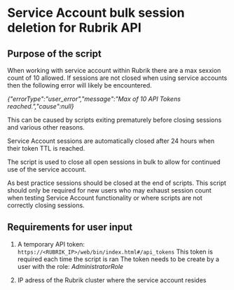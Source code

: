 # Service Account bulk session deletion for Rubrik API

## Purpose of the script

When working with service account within Rubrik there are a max sexxion count of 10 allowed. If sessions are not closed when using service accounts then the following error will likely be encountered.

*{"errorType":"user_error","message":"Max of 10 API Tokens reached.","cause":null}*

This can be caused by scripts exiting prematurely before closing sessions and various other reasons.

Service Account sessions are automatically closed after 24 hours when their token TTL is reached.

The script is used to close all open sessions in bulk to allow for continued use of the service account.

As best practice sessions should be closed at the end of scripts. This script should only be required for new users who may exhaust session count when testing Service Account functionality or where scripts are not correctly closing sessions.

## Requirements for user input

1. A temporary API token:
`https://<RUBRIK_IP>/web/bin/index.html#/api_tokens`
This token is required each time the script is ran
The token needs to be create by a user with the role: *AdministratorRole*

2. IP adress of the Rubrik cluster where the service account resides